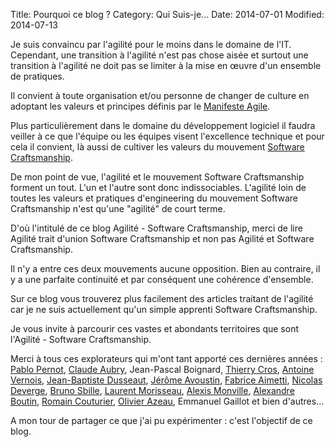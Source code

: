 Title: Pourquoi ce blog ?
Category: Qui Suis-je...
Date: 2014-07-01
Modified: 2014-07-13

 Je suis convaincu par l'agilité pour le moins dans le domaine de l'IT. Cependant, une transition à l'agilité n'est pas chose aisée et surtout une transition à l'agilité ne doit pas se limiter à la mise en œuvre d'un ensemble de pratiques. 

Il convient à toute organisation et/ou personne de changer de culture en adoptant les valeurs et principes définis par le [Manifeste Agile](http://agilemanifesto.org/). 

Plus particulièrement dans le domaine du développement logiciel il faudra veiller à ce que l'équipe ou les équipes visent l'excellence technique et pour cela il convient, là aussi de cultiver les valeurs du mouvement [Software Craftsmanship](http://manifesto.softwarecraftsmanship.org/). 

De mon point de vue, l'agilité et le mouvement Software Craftsmanship forment un tout. L'un et l'autre sont donc indissociables. L'agilité loin de toutes les valeurs et pratiques d'engineering du mouvement Software Craftsmanship n'est qu'une "agilité" de court terme.

D'où l'intitulé de ce blog Agilité - Software Craftsmanship, merci de lire Agilité trait d'union Software Craftsmanship et non pas Agilité et Software Craftsmanship. 

Il n'y a entre ces deux mouvements aucune opposition. Bien au contraire, il y a une parfaite continuité et par conséquent une cohérence d'ensemble.

Sur ce blog vous trouverez plus facilement des articles traitant de l'agilité car je ne suis actuellement qu'un simple apprenti Software Craftsmanship.  

Je vous invite à parcourir ces vastes et abondants territoires que sont l'Agilité - Software Craftsmanship. 

Merci à tous ces explorateurs qui m'ont tant apporté ces dernières années : [Pablo Pernot](http://www.areyouagile.com/), [Claude Aubry](http://www.aubryconseil.com/), Jean-Pascal Boignard, [Thierry Cros](http://thierrycros.net/), [Antoine Vernois](https://blog.crafting-labs.fr/), [Jean-Baptiste Dusseaut](http://bodysplash.fr/), [Jérôme Avoustin](http://blog.avoustin.com/), [Fabrice Aimetti](http://www.fabrice-aimetti.fr/), [Nicolas Deverge](https://twitter.com/ndeverge), [Bruno Sbille](http://brunosbille.com/), [Laurent Morisseau](http://www.morisseauconsulting.com/), [Alexis Monville](http://ayeba.fr/ayeba/equipe/alexis/), [Alexandre Boutin](http://www.agilex.fr/), [Romain Couturier](http://www.terredagile.com/), [Olivier Azeau](http://agilitateur.azeau.com/), Emmanuel Gaillot et bien d'autres... 

A mon tour de partager ce que j'ai pu expérimenter : c'est l'objectif de ce blog.
